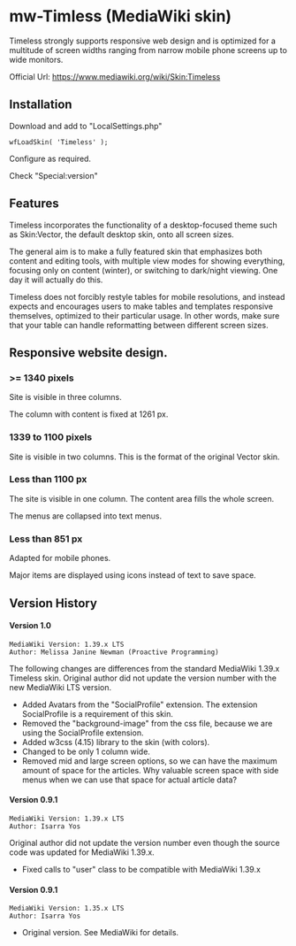 # mw-Timless (MediaWiki skin)
Timeless strongly supports responsive web design and is optimized for a multitude of screen widths ranging from narrow mobile phone screens up to wide monitors. 

Official Url: https://www.mediawiki.org/wiki/Skin:Timeless

## Installation
Download and add to "LocalSettings.php"

	wfLoadSkin( 'Timeless' );
	
Configure as required.

Check "Special:version"

## Features
Timeless incorporates the functionality of a desktop-focused theme such as Skin:Vector, the default desktop skin, onto all screen sizes. 

The general aim is to make a fully featured skin that emphasizes both content and editing tools, with multiple view modes for showing everything, focusing only on content (winter), or switching to dark/night viewing. One day it will actually do this. 

Timeless does not forcibly restyle tables for mobile resolutions, and instead expects and encourages users to make tables and templates responsive themselves, optimized to their particular usage.  In other
words, make sure that your table can handle reformatting between 
different screen sizes.

## Responsive website design.

### >= 1340 pixels
Site is visible in three columns.

The column with content is fixed at 1261 px.

### 1339 to 1100 pixels
Site is visible in two columns. This is the format of the original
Vector skin.

### Less than 1100 px
The site is visible in one column.  The content area
fills the whole screen.

The menus are collapsed into text menus.

### Less than 851 px
Adapted for mobile phones.

Major items are displayed using icons instead of text to save space.

## Version History

#### Version 1.0
	MediaWiki Version: 1.39.x LTS
	Author: Melissa Janine Newman (Proactive Programming)

The following changes are differences from the standard 
MediaWiki 1.39.x Timeless skin.  Original author did not update the 
version number with the new MediaWiki LTS version.

- Added Avatars from the "SocialProfile" extension.  The extension SocialProfile is a requirement of this skin.
- Removed the "background-image" from the css file, because we are using the SocialProfile extension.
- Added w3css (4.15) library to the skin (with colors).
- Changed to be only 1 column wide.
- Removed mid and large screen options, so we can have the maximum amount of space for the articles.  Why valuable screen space with side menus when we can use that space for actual article data?

#### Version 0.9.1
	MediaWiki Version: 1.39.x LTS
	Author: Isarra Yos

Original author did not update the version number even though
the source code was updated for MediaWiki 1.39.x.

- Fixed calls to "user" class to be compatible with MediaWiki 1.39.x

#### Version 0.9.1
	MediaWiki Version: 1.35.x LTS
	Author: Isarra Yos

- Original version.  See MediaWiki for details.



